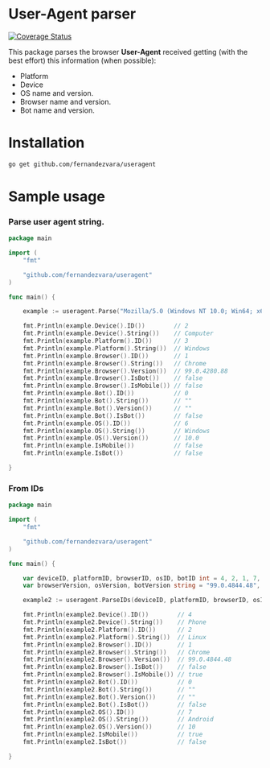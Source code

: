 # User-Agent parser

[![Coverage Status](https://coveralls.io/repos/github/fernandezvara/useragent/badge.svg?branch=main)](https://coveralls.io/github/fernandezvara/useragent?branch=main)

This package parses the browser **User-Agent** received getting (with the best effort) this information (when possible):

- Platform
- Device
- OS name and version.
- Browser name and version.
- Bot name and version.

# Installation

```bash
go get github.com/fernandezvara/useragent
```

# Sample usage

### Parse **user agent** string.

```go
package main

import (
	"fmt"

	"github.com/fernandezvara/useragent"
)

func main() {

	example := useragent.Parse("Mozilla/5.0 (Windows NT 10.0; Win64; x64) AppleWebKit/537.36 (KHTML, like Gecko) Chrome/99.0.4280.88 Safari/537.36")

	fmt.Println(example.Device().ID())        // 2
	fmt.Println(example.Device().String())    // Computer
	fmt.Println(example.Platform().ID())      // 3
	fmt.Println(example.Platform().String())  // Windows
	fmt.Println(example.Browser().ID())       // 1
	fmt.Println(example.Browser().String())   // Chrome
	fmt.Println(example.Browser().Version())  // 99.0.4280.88
	fmt.Println(example.Browser().IsBot())    // false
	fmt.Println(example.Browser().IsMobile()) // false
	fmt.Println(example.Bot().ID())           // 0
	fmt.Println(example.Bot().String())       // ""
	fmt.Println(example.Bot().Version())      // ""
	fmt.Println(example.Bot().IsBot())        // false
	fmt.Println(example.OS().ID())            // 6
	fmt.Println(example.OS().String())        // Windows
	fmt.Println(example.OS().Version())       // 10.0
	fmt.Println(example.IsMobile())           // false
	fmt.Println(example.IsBot())              // false

}

```

### From IDs

```go
package main

import (
	"fmt"

	"github.com/fernandezvara/useragent"
)

func main() {

	var deviceID, platformID, browserID, osID, botID int = 4, 2, 1, 7, 0
	var browserVersion, osVersion, botVersion string = "99.0.4844.48", "10", ""

	example2 := useragent.ParseIDs(deviceID, platformID, browserID, osID, botID, browserVersion, osVersion, botVersion)

	fmt.Println(example2.Device().ID())        // 4
	fmt.Println(example2.Device().String())    // Phone
	fmt.Println(example2.Platform().ID())      // 2
	fmt.Println(example2.Platform().String())  // Linux
	fmt.Println(example2.Browser().ID())       // 1
	fmt.Println(example2.Browser().String())   // Chrome
	fmt.Println(example2.Browser().Version())  // 99.0.4844.48
	fmt.Println(example2.Browser().IsBot())    // false
	fmt.Println(example2.Browser().IsMobile()) // true
	fmt.Println(example2.Bot().ID())           // 0
	fmt.Println(example2.Bot().String())       // ""
	fmt.Println(example2.Bot().Version())      // ""
	fmt.Println(example2.Bot().IsBot())        // false
	fmt.Println(example2.OS().ID())            // 7
	fmt.Println(example2.OS().String())        // Android
	fmt.Println(example2.OS().Version())       // 10
	fmt.Println(example2.IsMobile())           // true
	fmt.Println(example2.IsBot())              // false

}
```
